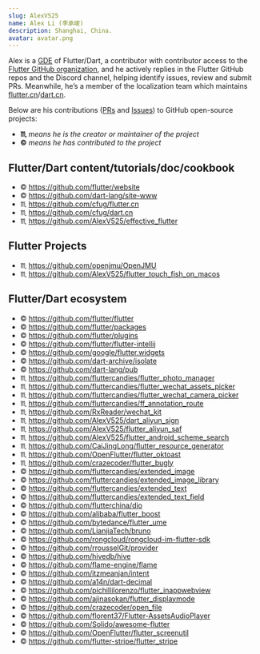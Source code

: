 ```yaml
---
slug: AlexV525
name: Alex Li (李承峻)
description: Shanghai, China.
avatar: avatar.png
---
```


Alex is a [GDE](https://developers.google.com/community/experts/directory/profile/profile-chengjun-li) of Flutter/Dart, a contributor with contributor access to the [Flutter GitHub organization](https://github.com/flutter), and he actively replies in the Flutter GitHub repos and the Discord channel, helping identify issues, review and submit PRs. Meanwhile, he’s a member of the localization team which maintains [flutter.cn](https://flutter.cn)/[dart.cn](https://dart.cn).

Below are his contributions ([PRs](https://github.com/pulls?q=is%3Apr+author%3AAlexV525) and [Issues](https://github.com/issues?q=is%3Aissue+author%3AAlexV525)) to GitHub open-source projects:

- **♏️** _means he is the creator or maintainer of the project_
- **©️** _means he has contributed to the project_

## Flutter/Dart content/tutorials/doc/cookbook
* ©️ <https://github.com/flutter/website>
* ©️ <https://github.com/dart-lang/site-www>
* ♏️ <https://github.com/cfug/flutter.cn>
* ♏️ <https://github.com/cfug/dart.cn>
* ♏️ <https://github.com/AlexV525/effective_flutter>

## Flutter Projects
* ♏️ <https://github.com/openjmu/OpenJMU>
* ♏️ <https://github.com/AlexV525/flutter_touch_fish_on_macos>

## Flutter/Dart ecosystem
* ©️ <https://github.com/flutter/flutter>
* ©️ <https://github.com/flutter/packages>
* ©️ <https://github.com/flutter/plugins>
* ©️ <https://github.com/flutter/flutter-intellij>
* ©️ <https://github.com/google/flutter.widgets>
* ©️ <https://github.com/dart-archive/isolate>
* ©️ <https://github.com/dart-lang/pub>
* ♏️ <https://github.com/fluttercandies/flutter_photo_manager>
* ♏️ <https://github.com/fluttercandies/flutter_wechat_assets_picker>
* ♏️ <https://github.com/fluttercandies/flutter_wechat_camera_picker>
* ♏️ <https://github.com/fluttercandies/ff_annotation_route>
* ♏️ <https://github.com/RxReader/wechat_kit>
* ♏️ <https://github.com/AlexV525/dart_aliyun_sign>
* ♏️ <https://github.com/AlexV525/flutter_aliyun_saf>
* ♏️ <https://github.com/AlexV525/flutter_android_scheme_search>
* ♏️ <https://github.com/CaiJingLong/flutter_resource_generator>
* ♏️ <https://github.com/OpenFlutter/flutter_oktoast>
* ♏️ <https://github.com/crazecoder/flutter_bugly>
* ©️ <https://github.com/fluttercandies/extended_image>
* ©️ <https://github.com/fluttercandies/extended_image_library>
* ©️ <https://github.com/fluttercandies/extended_text>
* ©️ <https://github.com/fluttercandies/extended_text_field>
* ©️ <https://github.com/flutterchina/dio>
* ©️ <https://github.com/alibaba/flutter_boost>
* ©️ <https://github.com/bytedance/flutter_ume>
* ©️ <https://github.com/LianjiaTech/bruno>
* ©️ <https://github.com/rongcloud/rongcloud-im-flutter-sdk>
* ©️ <https://github.com/rrousselGit/provider>
* ©️ <https://github.com/hivedb/hive>
* ©️ <https://github.com/flame-engine/flame>
* ©️ <https://github.com/itzmeanjan/intent>
* ©️ <https://github.com/a14n/dart-decimal>
* ©️ <https://github.com/pichillilorenzo/flutter_inappwebview>
* ©️ <https://github.com/ajinasokan/flutter_displaymode>
* ©️ <https://github.com/crazecoder/open_file>
* ©️ <https://github.com/florent37/Flutter-AssetsAudioPlayer>
* ©️ <https://github.com/Solido/awesome-flutter>
* ©️ <https://github.com/OpenFlutter/flutter_screenutil>
* ©️ <https://github.com/flutter-stripe/flutter_stripe>
